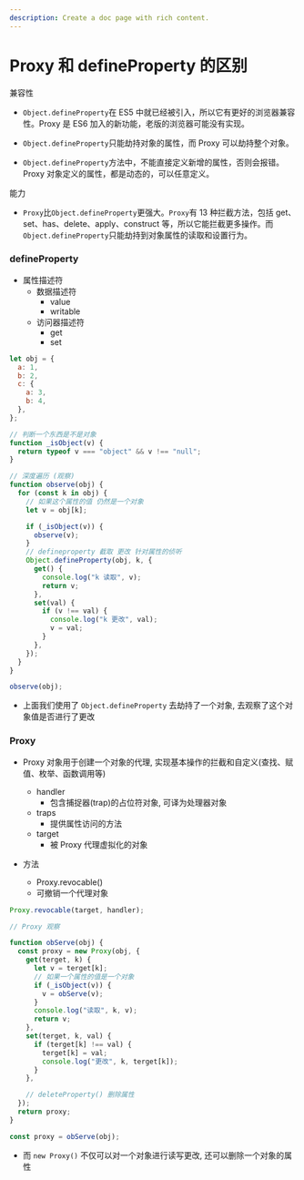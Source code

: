 ```yaml
---
description: Create a doc page with rich content.
---
```


# Proxy 和 defineProperty 的区别

兼容性

- `Object.defineProperty`在 ES5 中就已经被引入，所以它有更好的浏览器兼容性。Proxy 是 ES6 加入的新功能，老版的浏览器可能没有实现。

- `Object.defineProperty`只能劫持对象的属性，而 Proxy 可以劫持整个对象。

- `Object.defineProperty`方法中，不能直接定义新增的属性，否则会报错。Proxy 对象定义的属性，都是动态的，可以任意定义。

能力

- `Proxy`比`Object.defineProperty`更强大。`Proxy`有 13 种拦截方法，包括 get、set、has、delete、apply、construct 等，所以它能拦截更多操作。而`Object.defineProperty`只能劫持到对象属性的读取和设置行为。

### defineProperty

- 属性描述符
  - 数据描述符
    - value
    - writable
  - 访问器描述符
    - get
    - set

```js
let obj = {
  a: 1,
  b: 2,
  c: {
    a: 3,
    b: 4,
  },
};

// 判断一个东西是不是对象
function _isObject(v) {
  return typeof v === "object" && v !== "null";
}

// 深度遍历 (观察)
function observe(obj) {
  for (const k in obj) {
    // 如果这个属性的值 仍然是一个对象
    let v = obj[k];

    if (_isObject(v)) {
      observe(v);
    }
    // defineproperty 截取 更改 针对属性的侦听
    Object.defineProperty(obj, k, {
      get() {
        console.log("k 读取", v);
        return v;
      },
      set(val) {
        if (v !== val) {
          console.log("k 更改", val);
          v = val;
        }
      },
    });
  }
}

observe(obj);
```

- 上面我们使用了 `Object.defineProperty` 去劫持了一个对象, 去观察了这个对象值是否进行了更改

### Proxy

- Proxy 对象用于创建一个对象的代理, 实现基本操作的拦截和自定义(查找、赋值、枚举、函数调用等)

  - handler
    - 包含捕捉器(trap)的占位符对象, 可译为处理器对象
  - traps
    - 提供属性访问的方法
  - target
    - 被 Proxy 代理虚拟化的对象

- 方法
  - Proxy.revocable()
  - 可撤销一个代理对象

```js
Proxy.revocable(target, handler);
```

```js
// Proxy 观察

function obServe(obj) {
  const proxy = new Proxy(obj, {
    get(terget, k) {
      let v = terget[k];
      // 如果一个属性的值是一个对象
      if (_isObject(v)) {
        v = obServe(v);
      }
      console.log("读取", k, v);
      return v;
    },
    set(terget, k, val) {
      if (terget[k] !== val) {
        terget[k] = val;
        console.log("更改", k, terget[k]);
      }
    },

    // deleteProperty() 删除属性
  });
  return proxy;
}

const proxy = obServe(obj);
```

- 而 `new Proxy()` 不仅可以对一个对象进行读写更改, 还可以删除一个对象的属性
